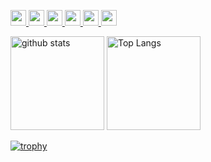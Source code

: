 <!-- target="_blank" で新しいタブで開くけどGtHubのREADMEでは無効(らしい) -->

<p align="left"> 
  <a target="_blank" href="http://twitter.com/T_4c3">
    <img height="25" src="https://img.shields.io/badge/Twitter--1DA1F2.svg?logo=twitter&style=for-the-badge">
  </a>
  <a target="_blank" href="https://qiita.com/T_4c3">
    <img height="25" src="https://img.shields.io/badge/Qiita--55C500.svg?logo=qiita&style=for-the-badge">
  </a>
  <a target="_blank" href="https://www.pixiv.net/users/33003714">
    <img height="25" src="https://img.shields.io/badge/pixiv--0097fa.svg?logo=pixiv&style=for-the-badge">
  </a>
  <a target="_blank" href="https://tototo4c3.booth.pm">
    <img height="25" src="https://img.shields.io/badge/booth--FC4D50.svg?logo=booth&style=for-the-badge">
  </a>
  <a target="_blank" href="https://cluster.mu/u/T_4c3">
    <img height="25" src="https://img.shields.io/badge/cluster--233852.svg?logo=cluster&style=for-the-badge">
  </a>
   <a target="_blank" href="[https://cluster.mu/u/T_4c3](https://www.amazon.co.jp/registry/wishlist/D63EG4MFV49/ref=cm_sw_r_cp_ep_ws_ze4oCb9NKFPDF)">
    <img height="25" src="https://img.shields.io/badge/欲しいものリスト--FF9900.svg?logo=cluster&style=for-the-badge">
  </a>
</p>

<p align="left"> 
  <img alt="github stats" height="150px" src="https://github-readme-stats.vercel.app/api?username=Tom4c3&theme=onedark&show_icons=ture" />
  <img alt="Top Langs" height="150px" src="https://github-readme-stats.vercel.app/api/top-langs/?username=Tom4c3&layout=compact&show_icons=true&theme=onedark" />
</p>

[![trophy](https://github-profile-trophy.vercel.app/?username=Tom4c3&theme=onedark&column=7)](https://github.com/ryo-ma/github-profile-trophy)

